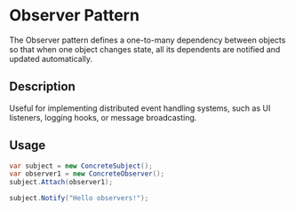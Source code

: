 # Observer Pattern

The Observer pattern defines a one-to-many dependency between objects so that when one object changes state, all its dependents are notified and updated automatically.

## Description

Useful for implementing distributed event handling systems, such as UI listeners, logging hooks, or message broadcasting.

## Usage

```csharp
var subject = new ConcreteSubject();
var observer1 = new ConcreteObserver();
subject.Attach(observer1);

subject.Notify("Hello observers!");
